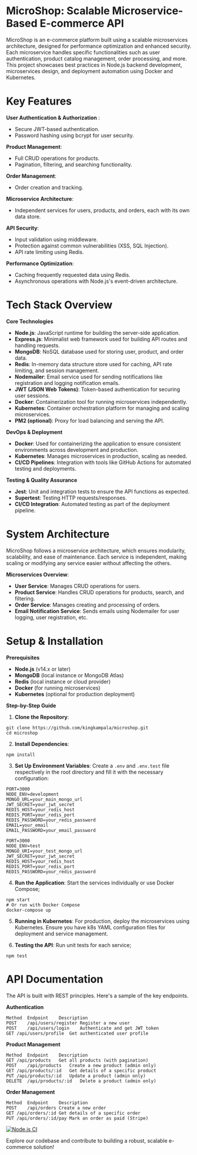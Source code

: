 # MicroShop: Scalable Microservice-Based E-commerce API
MicroShop is an e-commerce platform built using a scalable microservices architecture, designed for performance optimization and enhanced security. Each microservice handles specific functionalities such as user authentication, product catalog management, order processing, and more. This project showcases best practices in Node.js backend development, microservices design, and deployment automation using Docker and Kubernetes.

# Key Features
**User Authentication & Authorization** :

 * Secure JWT-based authentication.
 * Password hashing using bcrypt for user security.

**Product Management**:

 * Full CRUD operations for products.
 * Pagination, filtering, and searching functionality.

**Order Management**:

 * Order creation and tracking.

**Microservice Architecture**:

 * Independent services for users, products, and orders, each with its own data store.

**API Security**:

 * Input validation using middleware.
 * Protection against common vulnerabilities (XSS, SQL Injection).
 * API rate limiting using Redis.

**Performance Optimization**:

 * Caching frequently requested data using Redis.
 * Asynchronous operations with Node.js's event-driven architecture.

# Tech Stack Overview
**Core Technologies**
* **Node.js**: JavaScript runtime for building the server-side application.
* **Express.js**: Minimalist web framework used for building API routes and handling requests.
* **MongoDB**: NoSQL database used for storing user, product, and order data.
* **Redis**: In-memory data structure store used for caching, API rate limiting, and session management.
* **Nodemailer**: Email service used for sending notifications like registration and logging notification emails.
* **JWT (JSON Web Tokens)**: Token-based authentication for securing user sessions.
* **Docker**: Containerization tool for running microservices independently.
* **Kubernetes**: Container orchestration platform for managing and scaling microservices.
* **PM2 (optional)**: Proxy for load balancing and serving the API.

**DevOps & Deployment**
* **Docker**: Used for containerizing the application to ensure consistent environments across development and production.
* **Kubernetes**: Manages microservices in production, scaling as needed.
* **CI/CD Pipelines**: Integration with tools like GitHub Actions for automated testing and deployments.

**Testing & Quality Assurance**
* **Jest**: Unit and integration tests to ensure the API functions as expected.
* **Supertest**: Testing HTTP requests/responses.
* **CI/CD Integration**: Automated testing as part of the deployment pipeline.

# System Architecture
MicroShop follows a microservice architecture, which ensures modularity, scalability, and ease of maintenance. Each service is independent, making scaling or modifying any service easier without affecting the others.

**Microservices Overview**:
* **User Service**: Manages CRUD operations for users.
* **Product Service**: Handles CRUD operations for products, search, and filtering.
* **Order Service**: Manages creating and processing of orders.
* **Email Notification Service**: Sends emails using Nodemailer for user logging, user registration, etc.

# Setup & Installation
**Prerequisites**
* **Node.js** (v14.x or later)
* **MongoDB** (local instance or MongoDB Atlas)
* **Redis** (local instance or cloud provider)
* **Docker** (for running microservices)
* **Kubernetes** (optional for production deployment)

**Step-by-Step Guide**

1. **Clone the Repository**:
```
git clone https://github.com/kingkampala/microshop.git
cd microshop
```
2. **Install Dependencies**:
```
npm install
```
3. **Set Up Environment Variables**: Create a `.env` and `.env.test` file respectively in the root directory and fill it with the necessary configuration:
```
PORT=3000
NODE_ENV=development
MONGO_URL=your_main_mongo_url
JWT_SECRET=your_jwt_secret
REDIS_HOST=your_redis_host
REDIS_PORT=your_redis_port
REDIS_PASSWORD=your_redis_password
EMAIL=your_email
EMAIL_PASSWORD=your_email_password
```
```
PORT=3000
NODE_ENV=test
MONGO_URI=your_test_mongo_url
JWT_SECRET=your_jwt_secret
REDIS_HOST=your_redis_host
REDIS_PORT=your_redis_port
REDIS_PASSWORD=your_redis_password
```
4. **Run the Application**: Start the services individually or use Docker Compose;
```
npm start
# Or run with Docker Compose
docker-compose up
```
5. **Running in Kubernetes**: For production, deploy the microservices using Kubernetes. Ensure you have k8s YAML configuration files for deployment and service management.

6. **Testing the API**: Run unit tests for each service;
```
npm test
```

# API Documentation
The API is built with REST principles. Here's a sample of the key endpoints.

**Authentication**
```
Method	Endpoint	Description
POST	/api/users/register	Register a new user
POST	/api/users/login	Authenticate and get JWT token
GET	/api/users/profile	Get authenticated user profile
```
**Product Management**
```
Method	Endpoint	Description
GET	/api/products	Get all products (with pagination)
POST	/api/products	Create a new product (admin only)
GET	/api/products/:id	Get details of a specific product
PUT	/api/products/:id	Update a product (admin only)
DELETE	/api/products/:id	Delete a product (admin only)
```
**Order Management**
```
Method	Endpoint	Description
POST	/api/orders	Create a new order
GET	/api/orders/:id	Get details of a specific order
PUT	/api/orders/:id/pay	Mark an order as paid (Stripe)
```
[![Node.js CI](https://github.com/kingkampala/MicroShop/actions/workflows/ci.yml/badge.svg)](https://github.com/kingkampala/MicroShop/actions/workflows/ci.yml)

Explore our codebase and contribute to building a robust, scalable e-commerce solution!
